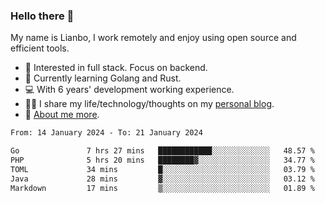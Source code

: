 ### Hello there 👋

My name is Lianbo, I work remotely and enjoy using open source and efficient tools.

- 🔭 Interested in full stack. Focus on backend.
- 🌱 Currently learning Golang and Rust.
- 💻 With 6 years' development working experience.
- ✍🏻 I share my life/technology/thoughts on my [personal blog](https://godruoyi.com).
- 👒 [About me more](https://godruoyi.com/posts/About-godruoyi).

<!--START_SECTION:waka-->

```txt
From: 14 January 2024 - To: 21 January 2024

Go               7 hrs 27 mins   ████████████░░░░░░░░░░░░░   48.57 %
PHP              5 hrs 20 mins   ████████▓░░░░░░░░░░░░░░░░   34.77 %
TOML             34 mins         █░░░░░░░░░░░░░░░░░░░░░░░░   03.79 %
Java             28 mins         ▓░░░░░░░░░░░░░░░░░░░░░░░░   03.12 %
Markdown         17 mins         ▒░░░░░░░░░░░░░░░░░░░░░░░░   01.89 %
```

<!--END_SECTION:waka-->
